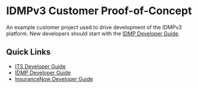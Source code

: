 # IDMPv3 Customer Proof-of-Concept

An example customer project used to drive development of the IDMPv3 platform. New developers should start with the [IDMP Developer Guide](common/idmp/docs/Home.md).

## Quick Links

- [ITS Developer Guide](common/its/docs/Home.md)
- [IDMP Developer Guide](common/idmp/docs/Home.md)
- [InsuranceNow Developer Guide](common/insurancenow/docs/Home.md)
